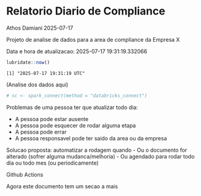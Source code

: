 # Relatorio Diario de Compliance
Athos Damiani
2025-07-17

Projeto de analise de dados para a area de compliance da Empresa X

Data e hora de atualizacao: 2025-07-17 19:31:19.332066

``` r
lubridate::now()
```

    [1] "2025-07-17 19:31:19 UTC"

(Analise dos dados aqui)

``` r
# sc <- spark_connect(method = "databricks_connect")
```

Problemas de uma pessoa ter que atualizar todo dia:

-   A pessoa pode estar ausente
-   A pessoa pode esquecer de rodar alguma etapa
-   A pessoa pode errar
-   A pessoa responsavel pode ter saido da area ou da empresa

Solucao proposta: automatizar a rodagem quando - Ou o documento for
alterado (sofrer alguma mudanca/melhoria) - Ou agendado para rodar todo
dia ou todo mes (ou periodicamente)

Github Actions

Agora este documento tem um secao a mais
